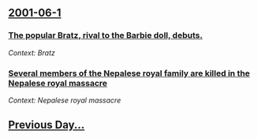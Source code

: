 ## [2001-06-1](/news/2001/06/1/index.md)

### [ The popular Bratz, rival to the Barbie doll, debuts.](/news/2001/06/1/the-popular-bratz-rival-to-the-barbie-doll-debuts.md)
_Context: Bratz_

### [ Several members of the Nepalese royal family are killed in the Nepalese royal massacre](/news/2001/06/1/several-members-of-the-nepalese-royal-family-are-killed-in-the-nepalese-royal-massacre.md)
_Context: Nepalese royal massacre_

## [Previous Day...](/news/2001/05/31/index.md)

